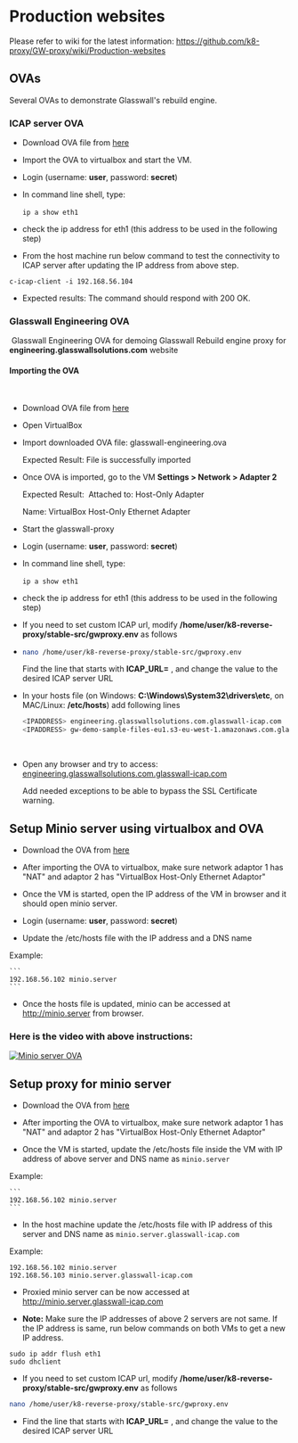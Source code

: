 # Production websites 

Please refer to wiki for the latest information: https://github.com/k8-proxy/GW-proxy/wiki/Production-websites


## OVAs

Several OVAs to demonstrate Glasswall's rebuild engine.

### ICAP server OVA

- Download OVA file from [here](https://glasswall-sow-ova.s3.amazonaws.com/vms/ICAP-Server/ubuntu.ova?X-Amz-Algorithm=AWS4-HMAC-SHA256&X-Amz-Credential=AKIA3NUU5XSYVTP3BV6R%2F20201116%2Fus-east-1%2Fs3%2Faws4_request&X-Amz-Date=20201116T154927Z&X-Amz-Expires=31536000&X-Amz-SignedHeaders=host&X-Amz-Signature=be6d14893edfa8a63426d0b85de8f8ca5c4d0e9cfa90939f0bf116c654d9dea9)

- Import the OVA to virtualbox and start the VM.

- Login (username: **user**, password: **secret**)

- In command line shell, type:
  
  `ip a show eth1`
​
- check the ip address for eth1 (this address to be used in the following step)

- From the host machine run below command to test the connectivity to ICAP server after updating the IP address from above step.

```
c-icap-client -i 192.168.56.104
```

- Expected results: The command should respond with 200 OK.

### Glasswall Engineering OVA
​
Glasswall Engineering OVA for demoing Glasswall Rebuild engine proxy for **engineering.glasswallsolutions.com** website
​
#### Importing the OVA
​
- Download OVA file from [here](https://glasswall-sow-ova.s3.amazonaws.com/vms/Engineering-website/glasswall-engineering.ova?X-Amz-Algorithm=AWS4-HMAC-SHA256&X-Amz-Credential=AKIA3NUU5XSYVTP3BV6R%2F20201116%2Fus-east-1%2Fs3%2Faws4_request&X-Amz-Date=20201116T155056Z&X-Amz-Expires=31536000&X-Amz-SignedHeaders=host&X-Amz-Signature=f3e4fd8bac2f4b6bb91169496527bcceb7781cf247d4fec4cfc3676d200aa372)
- Open VirtualBox
- Import downloaded OVA file: glasswall-engineering.ova
    
     Expected Result: File is successfully imported
​
- Once OVA is imported, go to the VM **Settings > Network > Adapter 2** 


    Expected Result: 
    ​
    Attached to: Host-Only Adapter

    Name: VirtualBox Host-Only Ethernet Adapter
​
- Start the glasswall-proxy
​
- Login (username: **user**, password: **secret**)
​
- In command line shell, type:
  
  `ip a show eth1`
​

- check the ip address for eth1 (this address to be used in the following step)
​
- If you need to set custom ICAP url, modify **/home/user/k8-reverse-proxy/stable-src/gwproxy.env** as follows
​
- ```bash
  nano /home/user/k8-reverse-proxy/stable-src/gwproxy.env
  ```
  
  Find the line that starts with **ICAP_URL=** , and change the value to the desired ICAP server URL 
​​
- In your hosts file (on Windows: **C:\Windows\System32\drivers\etc**, on MAC/Linux: **/etc/hosts**) add following lines
  
  ```bash
  <IPADDRESS> engineering.glasswallsolutions.com.glasswall-icap.com
  <IPADDRESS> gw-demo-sample-files-eu1.s3-eu-west-1.amazonaws.com.glasswall-icap.com
  ```
​
- Open any browser and try to access: [engineering.glasswallsolutions.com.glasswall-icap.com](https://engineering.glasswallsolutions.com.glasswall-icap.com)
  
  Add needed exceptions to be able to bypass the SSL Certificate warning.


## Setup Minio server using virtualbox and OVA

- Download the OVA from [here](https://glasswall-sow-ova.s3.eu-west-1.amazonaws.com/vms/Minio-Server/minio_server.ova?X-Amz-Algorithm=AWS4-HMAC-SHA256&X-Amz-Credential=AKIA3NUU5XSYW4UDSC6T%2F20201116%2Feu-west-1%2Fs3%2Faws4_request&X-Amz-Date=20201116T095417Z&X-Amz-Expires=604740&X-Amz-SignedHeaders=host&X-Amz-Signature=15e1d91a6ac7b149ef2d92ef99928f4101c6a5a11e340c1c666bad6362397f88)

- After importing the OVA to virtualbox, make sure network adaptor 1 has "NAT" and adaptor 2 has "VirtualBox Host-Only Ethernet Adaptor"

- Once the VM is started, open the IP address of the VM in browser and it should open minio server.

- Login (username: **user**, password: **secret**)

- Update the /etc/hosts file with the IP address and a DNS name

Example:

    ```
    192.168.56.102 minio.server
    ```

- Once the hosts file is updated, minio can be accessed at http://minio.server from browser.

### Here is the video with above instructions:

[![Minio server OVA](https://img.youtube.com/vi/itMyB8-HTMk/0.jpg)](https://www.youtube.com/watch?v=itMyB8-HTMk)

## Setup proxy for minio server

- Download the OVA from [here](https://glasswall-sow-ova.s3.eu-west-1.amazonaws.com/vms/Minio-Server/minio_proxy.ova?X-Amz-Algorithm=AWS4-HMAC-SHA256&X-Amz-Credential=AKIA3NUU5XSYW4UDSC6T%2F20201116%2Feu-west-1%2Fs3%2Faws4_request&X-Amz-Date=20201116T095741Z&X-Amz-Expires=604740&X-Amz-SignedHeaders=host&X-Amz-Signature=65c8d8ebe4e79374a5cbb84df7c277b8fb9b848977e67ea6bf4f50e9cc5d41ec)

- After importing the OVA to virtualbox, make sure network adaptor 1 has "NAT" and adaptor 2 has "VirtualBox Host-Only Ethernet Adaptor"

- Once the VM is started, update the /etc/hosts file inside the VM with IP address of above server and DNS name as `minio.server`

Example:

    ```
    192.168.56.102 minio.server
    ```

- In the host machine update the /etc/hosts file with IP address of this server and DNS name as `minio.server.glasswall-icap.com`

Example:

```
192.168.56.102 minio.server
192.168.56.103 minio.server.glasswall-icap.com
```

- Proxied minio server can be now accessed at http://minio.server.glasswall-icap.com

- **Note:** Make sure the IP addresses of above 2 servers are not same. If the IP address is same, run below commands on both VMs to get a new IP address.

```
sudo ip addr flush eth1
sudo dhclient
```

- If you need to set custom ICAP url, modify **/home/user/k8-reverse-proxy/stable-src/gwproxy.env** as follows
​
```bash
nano /home/user/k8-reverse-proxy/stable-src/gwproxy.env
```
  
-  Find the line that starts with **ICAP_URL=** , and change the value to the desired ICAP server URL 
​
